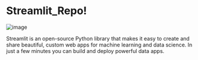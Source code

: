 # Streamlit_Repo!
![image](https://user-images.githubusercontent.com/43541659/201744387-7e7f8182-9eaa-4847-8bfa-0fed2327a7ab.png)


Streamlit is an open-source Python library that makes it easy to create and share beautiful, custom web apps for machine learning and data science. In just a few minutes you can build and deploy powerful data apps. 
